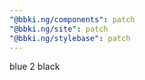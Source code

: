 ```yaml
---
"@bbki.ng/components": patch
"@bbki.ng/site": patch
"@bbki.ng/stylebase": patch
---
```


blue 2 black
